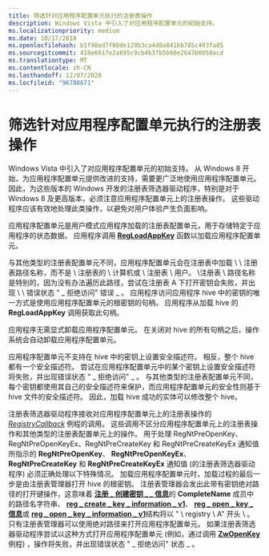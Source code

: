 ```yaml
---
title: 筛选针对应用程序配置单元执行的注册表操作
description: Windows Vista 中引入了对应用程序配置单元的初始支持。
ms.localizationpriority: medium
ms.date: 10/17/2018
ms.openlocfilehash: b1f98ed7f80de129b3ca4d0a841bb785c493fa85
ms.sourcegitcommit: 418e6617e2a695c9cb4b37b5b60e264760858acd
ms.translationtype: MT
ms.contentlocale: zh-CN
ms.lasthandoff: 12/07/2020
ms.locfileid: "96788671"
---
```

# <a name="filtering-registry-operations-on-application-hives"></a>筛选针对应用程序配置单元执行的注册表操作


Windows Vista 中引入了对应用程序配置单元的初始支持。 从 Windows 8 开始，为应用程序配置单元提供改进的支持，需要更广泛地使用应用程序配置单元。 因此，为这些版本的 Windows 开发的注册表筛选器驱动程序，特别是对于 Windows 8 及更高版本，必须注意应用程序配置单元上的注册表操作。 这些驱动程序应该有效地处理此类操作，以避免对用户体验产生负面影响。

应用程序配置单元是用户模式应用程序加载的注册表配置单元，用于存储特定于应用程序的状态数据。 应用程序调用 [**RegLoadAppKey**](/windows/win32/api/winreg/nf-winreg-regloadappkeya) 函数以加载应用程序配置单元。

与其他类型的注册表配置单元不同，应用程序配置单元会在注册表中加载 \\ \\ 注册表路径名称，而不是 \\ 注册表的 \\ 计算机或 \\ 注册表 \\ 用户。 \\注册表 \\ 路径名称是特别的，因为没有办法遍历此路径，尝试在注册表 A 下打开密钥会失败，并出现 \\ \\ 错误状态 " \_ 拒绝访问" 错误 \_ 。 应用程序访问应用程序 hive 中的密钥的唯一方式是使用应用程序配置单元的根密钥的句柄。 应用程序从加载 hive 的 **RegLoadAppKey** 调用获取此句柄。

应用程序无需显式卸载应用程序配置单元。 在关闭对 hive 的所有句柄之后，操作系统会自动卸载应用程序配置单元。

应用程序配置单元不支持在 hive 中的密钥上设置安全描述符。 相反，整个 hive 都有一个安全描述符。 尝试在应用程序配置单元中的某个密钥上设置安全描述符将失败，并出现错误状态 " \_ 拒绝访问" \_ 。 与其他类型的注册表配置单元不同，每个密钥都使用其自己的安全描述符来保护，而应用程序配置单元的安全性则基于 hive 文件的安全描述符。 因此，加载 hive 成功的实体可以修改整个 hive。

注册表筛选器驱动程序接收对应用程序配置单元上的注册表操作的 [*RegistryCallback*](/windows-hardware/drivers/ddi/wdm/nc-wdm-ex_callback_function) 例程的调用。 这些调用不区分应用程序配置单元上的注册表操作和其他类型的注册表配置单元上的操作。 用于处理 RegNtPreOpenKey、RegNtPreOpenKeyEx、RegNtPreCreateKey 和 RegNtPreCreateKeyEx 通知值所指示的 **RegNtPreOpenKey**、 **RegNtPreOpenKeyEx**、 **RegNtPreCreateKey** 和 **RegNtPreCreateKeyEx** 通知值 (的注册表筛选器驱动程序) 必须正确处理以下特殊情况。 加载应用程序配置单元时，加载过程的最后一步是由注册表管理器打开 hive 的根密钥。 注册表管理器会发出此带有密钥绝对路径的打开键操作，这意味着 [**注册 \_ 创建密钥 \_ \_ 信息**](/windows-hardware/drivers/ddi/wdm/ns-wdm-_reg_create_key_information)的 **CompleteName** 成员中的路径名字符串、 [**reg \_ create \_ key \_ information \_ v1**](/windows-hardware/drivers/ddi/wdm/ns-wdm-_reg_create_key_information_v1)、 [**reg \_ open \_ key \_ 信息**](https://msdn.microsoft.com/library/windows/hardware/ff560957)或 [**reg \_ open \_ key \_ information \_ v1**](https://msdn.microsoft.com/library/windows/hardware/ff560959)结构将以 " \\ registry \\ A" 开头 \\ 。 只有注册表管理器可以使用绝对路径来打开应用程序配置单元。 如果注册表筛选器驱动程序尝试以这种方式打开应用程序配置单元 (例如，通过调用 [**ZwOpenKey**](/windows-hardware/drivers/ddi/wdm/nf-wdm-zwopenkey) 例程) ，操作将失败，并出现错误状态 " \_ 拒绝访问" 状态 \_ 。

 

